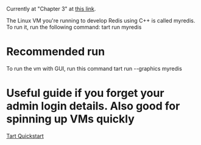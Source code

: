 Currently at "Chapter 3" at [this link](https://build-your-own.org/redis/03_hello_cs).

The Linux VM you're running to develop Redis using C++ is called myredis. To run it, run the following command:
tart run myredis

# Recommended run
To run the vm with GUI, run this command
tart run --graphics myredis

# Useful guide if you forget your admin login details. Also good for spinning up VMs quickly
[Tart Quickstart](https://tart.run/quick-start/)
